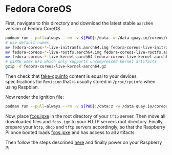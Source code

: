 # Fedora CoreOS

First, navigate to this directory and download the latest stable `aarch64`
version of Fedora CoreOS.

```bash
podman run --pull=always --rm -v ${PWD}:/data -w /data quay.io/coreos/coreos-installer:release download -f pxe --architecture aarch64
# use default names
mv fedora-coreos-*-live-initramfs.aarch64.img fedora-coreos-live-initramfs.aarch64.img
mv fedora-coreos-*-live-rootfs.aarch64.img fedora-coreos-live-rootfs.aarch64.img
mv fedora-coreos-*-live-kernel-aarch64 fedora-coreos-live-kernel-aarch64.gz
# piPXE uses EFI which only supports uncompressed kernel artifacts
gzip -d fedora-coreos-live-kernel-aarch64.gz
```

Then check that [fake-cpuinfo](fake-cpuinfo) content is equal to your devices
specifications for `Revision` that is usually stored in `/proc/cpuinfo` when
using Raspbian.

Now render the ignition file:

```bash
podman run --pull=always --rm -v ${PWD}:/data:z -w /data quay.io/coreos/butane:release --pretty --strict -d /data/ fcos.bu > fcos.ign
```

Now, place [fcos.ipxe](fcos.ipxe) in the root directory of your `tftp` server.
Then move all downloaded files and `fcos.ign` to your HTTP servers root
directory. Finally, prepare your `http`, `dhcp` and `tftp` servers accordingly,
so that the Raspberry Pi once booted loads [fcos.ipxe](fcos.ipxe) and has access
to all artifacts.

Then follow the steps described [here](../../../README.md#use) and finally power
on your Raspberry Pi.

